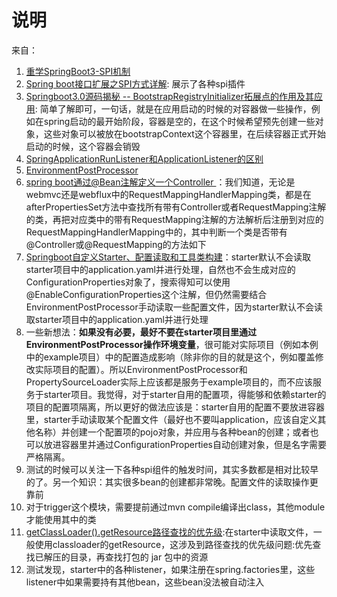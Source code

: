 # 说明

来自：
1. [重学SpringBoot3-SPI机制](https://cloud.tencent.com/developer/article/2459779)
2. [Spring boot接口扩展之SPI方式详解](https://blog.csdn.net/chyohn/article/details/141867430): 展示了各种spi插件
3. [Springboot3.0源码揭秘 -- BootstrapRegistryInitializer拓展点的作用及其应用](https://juejin.cn/post/7455942219166892042): 简单了解即可，一句话，就是在应用启动的时候的对容器做一些操作，例如在spring启动的最开始阶段，容器是空的，在这个时候希望预先创建一些对象，这些对象可以被放在bootstrapContext这个容器里，在后续容器正式开始启动的时候，这个容器会销毁
4. [SpringApplicationRunListener和ApplicationListener的区别](https://www.doubao.com/thread/w14fc022deb88db2f)
5. [EnvironmentPostProcessor](https://www.doubao.com/thread/wd2ddca98a6e29e30)
6. [spring boot通过@Bean注解定义一个Controller
   ](https://www.cnblogs.com/gaofeng-henu/p/12168789.html)：我们知道，无论是webmvc还是webflux中的RequestMappingHandlerMapping类，都是在afterPropertiesSet方法中查找所有带有Controller或者RequestMapping注解的类，再把对应类中的带有RequestMapping注解的方法解析后注册到对应的RequestMappingHandlerMapping中的，其中判断一个类是否带有@Controller或@RequestMapping的方法如下
7. [Springboot自定义Starter、配置读取和工具类构建](https://blog.csdn.net/oypebook/article/details/107421825)：starter默认不会读取starter项目中的application.yaml并进行处理，自然也不会生成对应的ConfigurationProperties对象了，搜索得知可以使用@EnableConfigurationProperties这个注解，但仍然需要结合EnvironmentPostProcessor手动读取一些配置文件，因为starter默认不会读取starter项目中的application.yaml并进行处理
8. 一些新想法：**如果没有必要，最好不要在starter项目里通过EnvironmentPostProcessor操作环境变量**，很可能对实际项目（例如本例中的example项目）中的配置造成影响（除非你的目的就是这个，例如覆盖修改实际项目的配置）。所以EnvironmentPostProcessor和PropertySourceLoader实际上应该都是服务于example项目的，而不应该服务于starter项目。我觉得，对于starter自用的配置项，得能够和依赖starter的项目的配置项隔离，所以更好的做法应该是：starter自用的配置不要放进容器里，starter手动读取某个配置文件（最好也不要叫application，应该自定义其他名称）并创建一个配置项的pojo对象，并应用与各种bean的创建；或者也可以放进容器里并通过ConfigurationProperties自动创建对象，但是名字需要严格隔离。
9. 测试的时候可以关注一下各种spi组件的触发时间，其实多数都是相对比较早的了。另一个知识：其实很多bean的创建都非常晚。配置文件的读取操作更靠前
10. 对于trigger这个模块，需要提前通过mvn compile编译出class，其他module才能使用其中的类
11. [getClassLoader().getResource路径查找的优先级](https://www.doubao.com/thread/w3c2ab54931119d89):在starter中读取文件，一般使用classloader的getResource，这涉及到路径查找的优先级问题:优先查找已解压的目录，再查找打包的 jar 包中的资源
12. 测试发现，starter中的各种listener，如果注册在spring.factories里，这些listener中如果需要持有其他bean，这些bean没法被自动注入